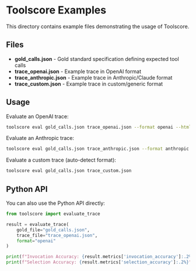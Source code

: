 # Toolscore Examples

This directory contains example files demonstrating the usage of Toolscore.

## Files

- **gold_calls.json** - Gold standard specification defining expected tool calls
- **trace_openai.json** - Example trace in OpenAI format
- **trace_anthropic.json** - Example trace in Anthropic/Claude format
- **trace_custom.json** - Example trace in custom/generic format

## Usage

Evaluate an OpenAI trace:
```bash
toolscore eval gold_calls.json trace_openai.json --format openai --html report.html
```

Evaluate an Anthropic trace:
```bash
toolscore eval gold_calls.json trace_anthropic.json --format anthropic
```

Evaluate a custom trace (auto-detect format):
```bash
toolscore eval gold_calls.json trace_custom.json
```

## Python API

You can also use the Python API directly:

```python
from toolscore import evaluate_trace

result = evaluate_trace(
    gold_file="gold_calls.json",
    trace_file="trace_openai.json",
    format="openai"
)

print(f"Invocation Accuracy: {result.metrics['invocation_accuracy']:.2%}")
print(f"Selection Accuracy: {result.metrics['selection_accuracy']:.2%}")
```
